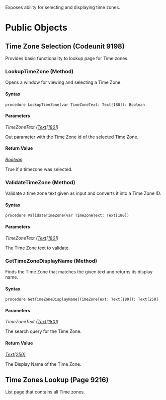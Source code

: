 Exposes ability for selecting and displaying time zones.

# Public Objects
## Time Zone Selection (Codeunit 9198)

 Provides basic functionality to lookup page for Time zones.
 

### LookupTimeZone (Method) <a name="LookupTimeZone"></a> 

 Opens a window for viewing and selecting a Time Zone.
 

#### Syntax
```
procedure LookupTimeZone(var TimeZoneText: Text[180]): Boolean
```
#### Parameters
*TimeZoneText ([Text[180]](https://go.microsoft.com/fwlink/?linkid=2210031))* 

Out parameter with the Time Zone id of the selected Time Zone.

#### Return Value
*[Boolean](https://go.microsoft.com/fwlink/?linkid=2209954)*

True if a timezone was selected.
### ValidateTimeZone (Method) <a name="ValidateTimeZone"></a> 

 Validate a time zone text given as input and converts it into a Time Zone ID.
 

#### Syntax
```
procedure ValidateTimeZone(var TimeZoneText: Text[180])
```
#### Parameters
*TimeZoneText ([Text[180]](https://go.microsoft.com/fwlink/?linkid=2210031))* 

The Time Zone text to validate.

### GetTimeZoneDisplayName (Method) <a name="GetTimeZoneDisplayName"></a> 

 Finds the Time Zone that matches the given text and returns its display name.
 

#### Syntax
```
procedure GetTimeZoneDisplayName(TimeZoneText: Text[180]): Text[250]
```
#### Parameters
*TimeZoneText ([Text[180]](https://go.microsoft.com/fwlink/?linkid=2210031))* 

The search query for the Time Zone.

#### Return Value
*[Text[250]](https://go.microsoft.com/fwlink/?linkid=2210031)*

The Display Name of the Time Zone.

## Time Zones Lookup (Page 9216)

 List page that contains all Time zones.
 

